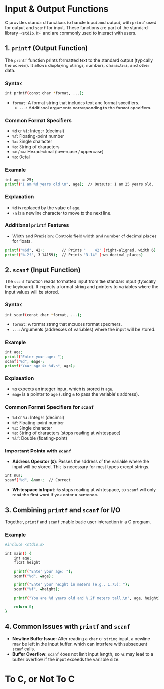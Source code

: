 # Input & Output Functions

C provides standard functions to handle input and output, with `printf` used for output and `scanf` for input. These functions are part of the standard library (`<stdio.h>`) and are commonly used to interact with users.

## 1. `printf` (Output Function)

The `printf` function prints formatted text to the standard output (typically the screen). It allows displaying strings, numbers, characters, and other data.

### Syntax
```bash
int printf(const char *format, ...);
```
  - `format`: A format string that includes text and format specifiers.
	- `...`: Additional arguments corresponding to the format specifiers.

### Common Format Specifiers

  - `%d` or `%i`: Integer (decimal)
  - `%f`: Floating-point number
  - `%c`: Single character
  - `%s`: String of characters
  - `%x` / `%X`: Hexadecimal (lowercase / uppercase)
  - `%o`: Octal

### Example
```bash
int age = 25;
printf("I am %d years old.\n", age);  // Outputs: I am 25 years old.
```
### Explanation

  - `%d` is replaced by the value of `age`.
  - `\n` is a newline character to move to the next line.

### Additional `printf` Features

  - Width and Precision: Controls field width and number of decimal places for floats.
  ```bash
  printf("%6d", 42);        // Prints "    42" (right-aligned, width 6)
  printf("%.2f", 3.14159);  // Prints "3.14" (two decimal places)
  ```

## 2. `scanf` (Input Function)

The `scanf` function reads formatted input from the standard input (typically the keyboard). It expects a format string and pointers to variables where the input values will be stored.

### Syntax
```bash
int scanf(const char *format, ...);
```
  - `format`: A format string that includes format specifiers.
  - `...`: Arguments (addresses of variables) where the input will be stored.

### Example
```bash
int age;
printf("Enter your age: ");
scanf("%d", &age);
printf("Your age is %d\n", age);
```

### Explanation

  - `%d` expects an integer input, which is stored in `age`.
  - `&age` is a pointer to `age` (using `&` to pass the variable's address).

### Common Format Specifiers for `scanf`

  - `%d` or `%i`: Integer (decimal)
  - `%f`: Floating-point number
  - `%c`: Single character
  - `%s`: String of characters (stops reading at whitespace)
  - `%lf`: Double (floating-point)

### Important Points with `scanf`

  - **Address Operator (`&`)**: Passes the address of the variable where the input will be stored. This is necessary for most types except strings.
  ```bash
  int num;
  scanf("%d", &num);  // Correct
  ```
  - **Whitespace in Input**: `%s` stops reading at whitespace, so `scanf` will only read the first word if you enter a sentence.

## 3. Combining `printf` and `scanf` for I/O

Together, `printf` and `scanf` enable basic user interaction in a C program.

### Example
```bash
#include <stdio.h>

int main() {
    int age;
    float height;

    printf("Enter your age: ");
    scanf("%d", &age);

    printf("Enter your height in meters (e.g., 1.75): ");
    scanf("%f", &height);

    printf("You are %d years old and %.2f meters tall.\n", age, height);

    return 0;
}
```

## 4. Common Issues with `printf` and `scanf`

- **Newline Buffer Issue**: After reading a `char` or `string` input, a newline may be left in the input buffer, which can interfere with subsequent `scanf` calls.
- **Buffer Overflow**: `scanf` does not limit input length, so `%s` may lead to a buffer overflow if the input exceeds the variable size.

# To C, or Not To C
